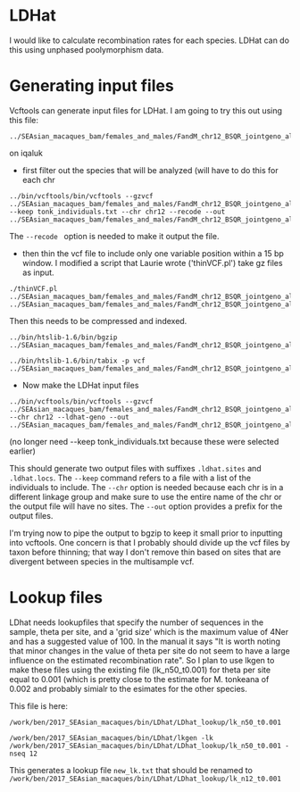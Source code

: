 # LDHat

I would like to calculate recombination rates for each species.  LDHat can do this using unphased poolymorphism data.  

# Generating input files

Vcftools can generate input files for LDHat.  I am going to try this out using this file:
```
../SEAsian_macaques_bam/females_and_males/FandM_chr12_BSQR_jointgeno_allsites_filtered_SNPsonly.vcf.gz
```
on iqaluk

* first filter out the species that will be analyzed (will have to do this for each chr
```
../bin/vcftools/bin/vcftools --gzvcf ../SEAsian_macaques_bam/females_and_males/FandM_chr12_BSQR_jointgeno_allsites_filtered_SNPsonly.vcf.gz --keep tonk_individuals.txt --chr chr12 --recode --out ../SEAsian_macaques_bam/females_and_males/FandM_chr12_BSQR_jointgeno_allsites_filtered_SNPsonly_tonk.vcf.gz
```

The `--recode ` option is needed to make it output the file.

* then thin the vcf file to include only one variable position within a 15 bp window. I modified a script that Laurie wrote ('thinVCF.pl')  take gz files as input.

```
./thinVCF.pl ../SEAsian_macaques_bam/females_and_males/FandM_chr12_BSQR_jointgeno_allsites_filtered_SNPsonly_tonk.gz ../SEAsian_macaques_bam/females_and_males/FandM_chr12_BSQR_jointgeno_allsites_filtered_SNPsonly_tonk_thinned.vcf
```

Then this needs to be compressed and indexed.

```
../bin/htslib-1.6/bin/bgzip ../SEAsian_macaques_bam/females_and_males/FandM_chr12_BSQR_jointgeno_allsites_filtered_SNPsonly_tonk_thinned.vcf
```
```
../bin/htslib-1.6/bin/tabix -p vcf ../SEAsian_macaques_bam/females_and_males/FandM_chr12_BSQR_jointgeno_allsites_filtered_SNPsonly_tonk_thinned.vcf.gz
```

* Now make the LDHat input files

```
../bin/vcftools/bin/vcftools --gzvcf ../SEAsian_macaques_bam/females_and_males/FandM_chr12_BSQR_jointgeno_allsites_filtered_SNPsonly_tonk_thinned.vcf.gz --chr chr12 --ldhat-geno --out ../SEAsian_macaques_bam/females_and_males/FandM_chr12_BSQR_jointgeno_allsites_filtered_SNPsonly_tonk_thinned 
```
(no longer need --keep tonk_individuals.txt  because these were selected earlier)

This should generate two output files with suffixes  `.ldhat.sites` and `.ldhat.locs`. The `--keep` command refers to a file with a list of the individuals to include. The `--chr` option is needed because each chr is in a different linkage group and make sure to use the entire name of the chr or the output file will have no sites. The `--out` option provides a prefix for the output files.

  I'm trying now to pipe the output to bgzip to keep it small prior to inputting into vcftools.  One concern is that I probably should divide up the vcf files by taxon before thinning; that way I don't remove thin based on sites that are divergent between species in the multisample vcf.
  
  
# Lookup files

LDhat needs lookupfiles that specify the number of sequences in the sample, theta per site, and a 'grid size' which is the maximum value of 4Ner and has a suggested value of 100. In the manual it says "It is worth noting that minor changes in the value of theta per site do not seem to have a large influence on the estimated recombination rate".  So I plan to use lkgen to make these files using the existing file (lk_n50_t0.001) for theta per site equal to 0.001 (which is pretty close to the estimate for M. tonkeana of 0.002 and probably simialr to the esimates for the other species.

This file is here:
```
/work/ben/2017_SEAsian_macaques/bin/LDhat/LDhat_lookup/lk_n50_t0.001
```

```
/work/ben/2017_SEAsian_macaques/bin/LDhat/lkgen -lk /work/ben/2017_SEAsian_macaques/bin/LDhat/LDhat_lookup/lk_n50_t0.001 -nseq 12
```
This generates a lookup file `new_lk.txt` that should be renamed to `/work/ben/2017_SEAsian_macaques/bin/LDhat/LDhat_lookup/lk_n12_t0.001`
